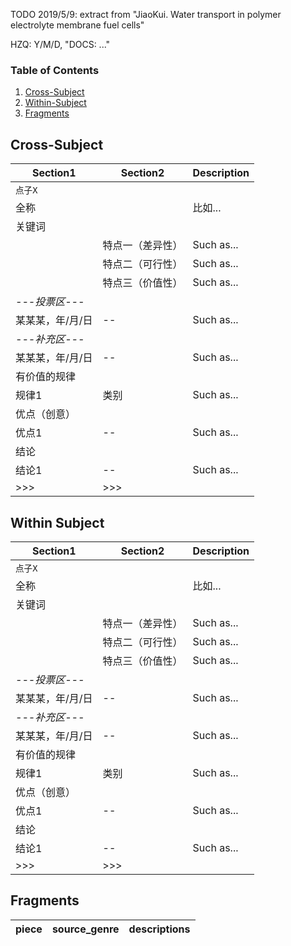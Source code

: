 <!-- <script type="text/javascript" src="http://cdn.mathjax.org/mathjax/latest/MathJax.js?config=default"></script> -->

TODO 2019/5/9: extract from "JiaoKui. Water transport in polymer electrolyte membrane fuel cells"

HZQ: Y/M/D, "DOCS: ..."

### Table of Contents

1. [Cross-Subject](#cross)
2. [Within-Subject](#within)
3. [Fragments](#fragments)

## Cross-Subject <a name="cross"></a>

Section1 |  Section2 | Description |
------------ | ------------- | -------------
`点子X` | | 
全称 |  | 比如...
关键词 |  | 
| | 特点一（差异性） | Such as...
| | 特点二（可行性） | Such as...
| | 特点三（价值性） | Such as...
*---投票区---* |
某某某，年/月/日 | -- | Such as...
*---补充区---* | 
某某某，年/月/日 | -- | Such as...
有价值的规律 |
规律1 | 类别 | Such as...
优点（创意） |
优点1 | -- | Such as...
结论 | 
结论1 | -- | Such as...
\>>> | \>>>

## Within Subject <a name="within"></a>

Section1 |  Section2 | Description |
------------ | ------------- | -------------
`点子X` | | 
全称 |  | 比如...
关键词 |  | 
| | 特点一（差异性） | Such as...
| | 特点二（可行性） | Such as...
| | 特点三（价值性） | Such as...
*---投票区---* |
某某某，年/月/日 | -- | Such as...
*---补充区---* | 
某某某，年/月/日 | -- | Such as...
有价值的规律 |
规律1 | 类别 | Such as...
优点（创意） |
优点1 | -- | Such as...
结论 | 
结论1 | -- | Such as...
\>>> | \>>>

## Fragments <a name="fragments"></a>

piece | source_genre | descriptions
------------ | ------------- | -------------